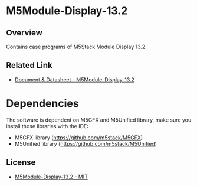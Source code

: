 # M5Module-Display-13.2

## Overview

Contains case programs of M5Stack Module Display 13.2.

## Related Link

- [Document & Datasheet - M5Module-Display-13.2](https://docs.m5stack.com/en/module/Display%20Module%2013.2)

# Dependencies

The software is dependent on M5GFX and M5Unified library, 
make sure you install those libraries with the IDE:

- M5GFX library (https://github.com/m5stack/M5GFX)
- M5Unified library (https://github.com/m5stack/M5Unified)

## License

- [M5Module-Display-13.2  - MIT](LICENSE)